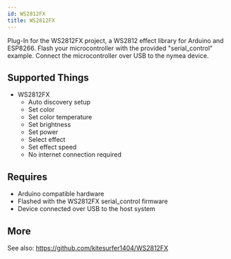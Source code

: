 ```yaml
---
id: WS2812FX
title: WS2812FX
---
```


Plug-In for the WS2812FX project, a WS2812 effect library for Arduino and ESP8266.
Flash your microcontroller with the provided "serial_control" example. Connect the microcontroller
over USB to the nymea device.

## Supported Things

* WS2812FX
	* Auto discovery setup
	* Set color
	* Set color temperature
	* Set brightness
	* Set power
	* Select effect
	* Set effect speed
	* No internet connection required

## Requires

* Arduino compatible hardware
* Flashed with the WS2812FX serial_control firmware
* Device connected over USB to the host system

## More

See also: https://github.com/kitesurfer1404/WS2812FX
